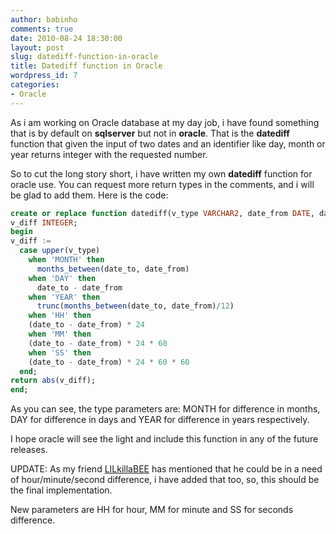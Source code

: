 ```yaml
---
author: babinho
comments: true
date: 2010-08-24 18:30:00
layout: post
slug: datediff-function-in-oracle
title: Datediff function in Oracle
wordpress_id: 7
categories:
- Oracle
---
```


As i am working on Oracle database at my day job, i have found something that is by default on **sqlserver** but not in **oracle**. That is the **datediff** function that given the input of two dates and an identifier like day, month or year returns integer with the requested number.

So to cut the long story short, i have written my own **datediff** function for oracle use. You can request more return types in the comments, and i will be glad to add them. Here is the code:

```sql
create or replace function datediff(v_type VARCHAR2, date_from DATE, date_to DATE) return integer as
v_diff INTEGER;
begin
v_diff :=
  case upper(v_type)
    when 'MONTH' then
      months_between(date_to, date_from)
    when 'DAY' then
      date_to - date_from
    when 'YEAR' then
      trunc(months_between(date_to, date_from)/12)
    when 'HH' then
    (date_to - date_from) * 24
    when 'MM' then
    (date_to - date_from) * 24 * 60
    when 'SS' then
    (date_to - date_from) * 24 * 60 * 60
  end;
return abs(v_diff);
end;
```

As you can see, the type parameters are: MONTH for difference in months, DAY for difference in days and YEAR for difference in years respectively.

I hope oracle will see the light and include this function in any of the future releases.

UPDATE: As my friend [LILkillaBEE](http://blog.sibinj.com) has mentioned that he could be in a need of hour/minute/second difference, i have added that too, so, this should be the final implementation.

New parameters are HH for hour, MM for minute and SS for seconds difference.
